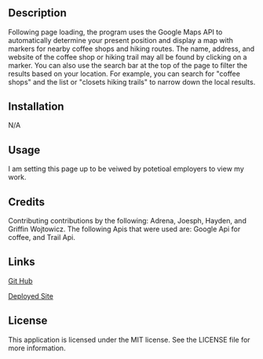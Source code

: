 # <Coffee Walks>

## Description

Following page loading, the program uses the Google Maps API to automatically determine your present position and display a map with markers for nearby coffee shops and hiking routes. The name, address, and website of the coffee shop or hiking trail may all be found by clicking on a marker.
You can also use the search bar at the top of the page to filter the results based on your location. For example, you can search for "coffee shops" and the list or "closets hiking trails" to narrow down the local results.

## Installation

N/A

## Usage

I am setting this page up to be veiwed by potetioal employers to view my work.

## Credits

Contributing
contributions by the following: Adrena, Joesph, Hayden, and Griffin Wojtowicz. The following Apis that were used are: Google Api for coffee, and Trail Api.

## Links

[Git Hub](https://github.com/griffinwoj/Backstreet-Boyz)

[Deployed Site](https://griffinwoj.github.io/Backstreet-Boyz/)

## License

This application is licensed under the MIT license. See the LICENSE file for more information.


